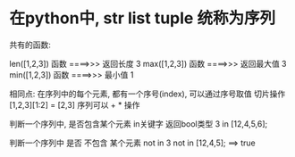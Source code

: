 # 在python中, str list tuple 统称为序列

共有的函数:

  len([1,2,3]) 函数 ====>>> 返回长度  3
  max([1,2,3]) 函数 ====>>> 返回最大值 3
  min([1,2,3]) 函数 ====>>>     最小值 1

相同点:
  在序列中的每个元素, 都有一个序号(index), 可以通过序号取值
  切片操作 [1,2,3][1:2] = [2,3]
  序列可以 + * 操作
  

判断一个序列中, 是否包含某个元素   in关键字 返回bool类型
  3 in [12,4,5,6];

判断一个序列中 是否 不包含 某个元素  not in 
  3 not in [12,4,5];  ==> true
